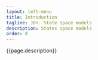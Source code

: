 ```yaml
---
layout: left-menu
title: Introduction
tagline: JD+. State space models
description: States space models
order: 0
---
```

{{page.description}}
